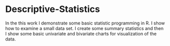 # Descriptive-Statistics
In the this work I demonstrate some basic statistic programming in R.
I show how to examine a small data set.
I create some summary statistics and then I show some basic univariate and bivariate charts for visualization of the data.
